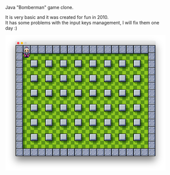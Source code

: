Java "Bomberman" game clone.

It is very basic and it was created for fun in 2010.\
It has some problems with the input keys management, I will fix them one day :)


![Bomberman screenshot](./data/screenshot.png)
